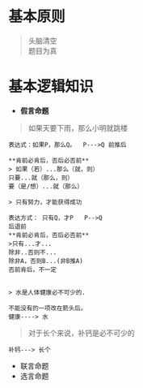 # 基本原则

> 头脑清空  
> 题目为真

# 基本逻辑知识
* **假言命题**
> 如果天要下雨，那么小明就跳楼

    表达式：如果P，那么Q。  P--->Q 前推后
    
    **肯前必肯后，否后必否前**
    > 如果（若）...那么（就，则）
    只要...就（那么，则）
    要（是/想）...就（那么）
    
    > 只有努力，才能获得成功

    表达方式： 只有Q，才P   P-->Q
    后退前
    **肯前必肯后，否后必否前** 
    >只有...才...
    除非..否则不...
    除非A，否则B...(非B推A)
    否前肯后，不一定
    
    
    > 水是人体健康必不可少的.
    
    不能没有的一项改在箭头后。
    健康----> 水
    
>对于长个来说，补钙是必不可少的
    
    补钙---> 长个
    
    
    
* 联言命题
* 选言命题






